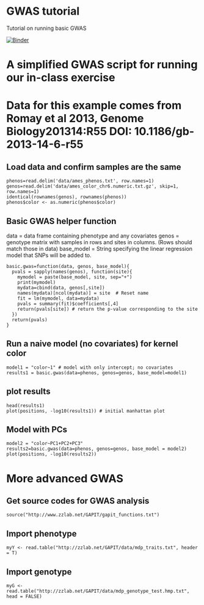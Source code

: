 # GWAS tutorial
Tutorial on running basic GWAS

[![Binder](https://mybinder.org/badge_logo.svg)]( https://mybinder.org/v2/gh/dpaudel/gwas_tutorial/main?urlpath=rstudio )

# A simplified GWAS script for running our in-class exercise
# Data for this example comes from Romay et al 2013, Genome Biology201314:R55 DOI: 10.1186/gb-2013-14-6-r55

## Load data and confirm samples are the same

```
phenos=read.delim('data/ames_phenos.txt', row.names=1)
genos=read.delim('data/ames_color_chr6.numeric.txt.gz', skip=1, row.names=1)
identical(rownames(genos), rownames(phenos))
phenos$color <- as.numeric(phenos$color)
```
## Basic GWAS helper function
data = data frame containing phenotype and any covariates
genos = genotype matrix with samples in rows and sites in columns. (Rows should match those in data)
base_model = String specifying the linear regression model that SNPs will be added to. 

```
basic.gwas=function(data, genos, base_model){
  pvals = sapply(names(genos), function(site){
	mymodel = paste(base_model, site, sep="+")
	print(mymodel)
	mydata=cbind(data, genos[,site])
	names(mydata)[ncol(mydata)] = site	# Reset name
	fit = lm(mymodel, data=mydata)
	pvals = summary(fit)$coefficients[,4] 
	return(pvals[site])	# return the p-value corresponding to the site
  })
  return(pvals)
}
```

## Run a naive model (no covariates) for kernel color

```
model1 = "color~1" # model with only intercept; no covariates
results1 = basic.gwas(data=phenos, genos=genos, base_model=model1)
```

## plot results

```
head(results1)
plot(positions, -log10(results1)) # initial manhattan plot
```
## Model with PCs

```
model2 = "color~PC1+PC2+PC3"
results2=basic.gwas(data=phenos, genos=genos, base_model = model2)
plot(positions, -log10(results2))
```

# More advanced GWAS
## Get source codes for GWAS analysis

```
source("http://www.zzlab.net/GAPIT/gapit_functions.txt")
```
## Import phenotype

```
myY <- read.table("http://zzlab.net/GAPIT/data/mdp_traits.txt", header = T)
```
## Import genotype

```
myG <- read.table("http://zzlab.net/GAPIT/data/mdp_genotype_test.hmp.txt", head = FALSE)
```


